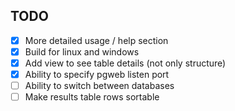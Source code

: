 ## TODO

- [x] More detailed usage / help section
- [x] Build for linux and windows
- [x] Add view to see table details (not only structure)
- [x] Ability to specify pgweb listen port
- [ ] Ability to switch between databases
- [ ] Make results table rows sortable
